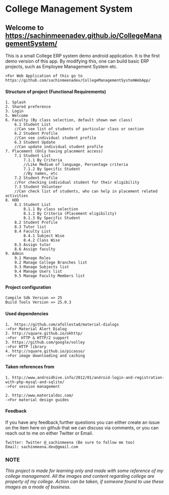 # College Management System

## Welcome to https://sachinmeenadev.github.io/CollegeManagementSystem/

This is a small College ERP system demo android application. It is the first demo version of this app. By modifying this, one can build basic ERP projects, such as Employee Management System etc.

	>For Web Application of this go to https://github.com/sachinmeenadev/CollegeManagementSystemWebApp/
	
#### Structure of project (Functional Requirements)
    1. Splash
	2. Shared preference
	3. Login
	5. Welcome
	6. Faculty (By class selection, default shown own class)
		6.1 Student List
		//Can see list of students of particular class or section
		6.2 Student Profile
		//Can see individual student profile
		6.3 Student Update
		//Can update individual student profile
	7. Placement (Only having placement access)
		7.1 Student List
			7.1.1 By Criteria
			//Like Medium of language, Percentage criteria
			7.1.2 By Specific Student
			//By names, etc
		7.2 Student Profile
		//For checking individual student for their eligibility 
		7.3 Student Volunteer
		//Can check list of students, who can help in placement related activities
	8. HOD
		8.1 Student List
			8.1.1 By class selection
			8.1.2 By Criteria (Placement eligibility)
			8.1.3 By Specific Student
		8.2 Student Profile
		8.3 Tutor list
		8.4 Faculty List	
			8.4.1 Subject Wise
			8.4.2 Class Wise
		8.5 Assign tutor
		8.6 Assign faculty
	9. Admin
		9.1 Manage Roles
		9.2 Manage College Branches list
		9.3 Manage Subjects list
		9.4 Manage Users list		
		9.5 Manage Faculty Members list

#### Project configuration
    Compile Sdk Version => 25
    Build Tools Version => 25.0.3
    
#### Used dependencies
    1.  https://github.com/afollestad/material-dialogs 
    ->For Material Alert Dialog 
    2. http://square.github.io/okhttp/
    ->For  HTTP & HTTP/2 support
    3. https://github.com/google/volley
    ->For HTTP library
    4. http://square.github.io/picasso/
    ->For image downloading and caching
      
#### Taken references from
    1. http://www.androidhive.info/2012/01/android-login-and-registration-with-php-mysql-and-sqlite/
    ->For session management
    
    2. http://www.materialdoc.com/
    ->For material design guides

#### Feedback
If you have any feedback,further questions you can either create an issue on the item here on github that we can discuss via comments, or you can reach out to me on either Twitter or Email.

    Twitter: Twitter @_sachinmeena (Be sure to follow me too)
    Email: sachinmeena.dev@gmail.com

### NOTE
 *_This project is made for learning only and made with some reference of my college management. All the images and content regarding college are property of my college. Action can be taken, if someone found to use these images as a mode of business._*